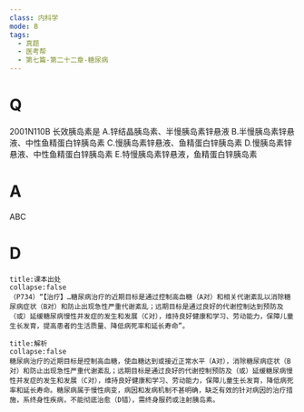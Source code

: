 ```yaml
---
class: 内科学
mode: B
tags:
  - 真题
  - 医考帮
  - 第七篇-第二十二章-糖尿病
---
```


# Q
2001N110B 长效胰岛素是
A.锌结晶胰岛素、半慢胰岛素锌悬液
B.半慢胰岛素锌悬液、中性鱼精蛋白锌胰岛素
C.慢胰岛素锌悬液、鱼精蛋白锌胰岛素
D.慢胰岛素锌悬液、中性鱼精蛋白锌胰岛素
E.特慢胰岛素锌悬液，鱼精蛋白锌胰岛素

# A
ABC
# D
```ad-note
title:课本出处
collapse:false
（P734）“【治疗】…糖尿病治疗的近期目标是通过控制高血糖（A对）和相关代谢紊乱以消除糖尿病症状（B对）和防止出现急性严重代谢紊乱；远期目标是通过良好的代谢控制达到预防及（或）延缓糖尿病慢性并发症的发生和发展（C对），维持良好健康和学习、劳动能力，保障儿童生长发育，提高患者的生活质量、降低病死率和延长寿命”。
```

```ad-summary
title:解析
collapse:false
糖尿病治疗的近期目标是控制高血糖，使血糖达到或接近正常水平（A对），消除糖尿病症状（B对）和防止出现急性严重代谢紊乱；远期目标是通过良好的代谢控制预防及（或）延缓糖尿病慢性并发症的发生和发展（C对），维持良好健康和学习、劳动能力，保障儿童生长发育，降低病死率和延长寿命。糖尿病属于慢性病变，病因和发病机制不甚明确，缺乏有效的针对病因的治疗措施，系终身性疾病，不能彻底治愈（D错），需终身服药或注射胰岛素。
```

